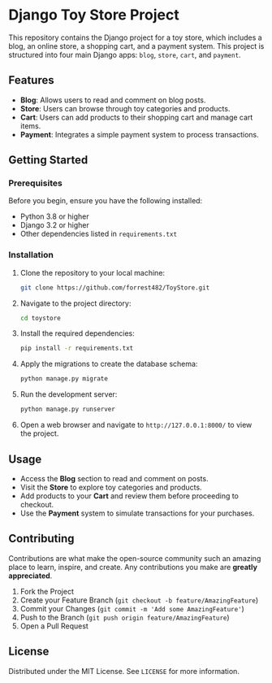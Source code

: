 # Django Toy Store Project

This repository contains the Django project for a toy store, which includes a blog, an online store, a shopping cart, and a payment system. This project is structured into four main Django apps: `blog`, `store`, `cart`, and `payment`.

## Features

- **Blog**: Allows users to read and comment on blog posts.
- **Store**: Users can browse through toy categories and products.
- **Cart**: Users can add products to their shopping cart and manage cart items.
- **Payment**: Integrates a simple payment system to process transactions.

## Getting Started

### Prerequisites

Before you begin, ensure you have the following installed:
- Python 3.8 or higher
- Django 3.2 or higher
- Other dependencies listed in `requirements.txt`

### Installation

1. Clone the repository to your local machine:
   ```sh
   git clone https://github.com/forrest482/ToyStore.git
   ```

2. Navigate to the project directory:
   ```sh
   cd toystore
   ```

3. Install the required dependencies:
   ```sh
   pip install -r requirements.txt
   ```

4. Apply the migrations to create the database schema:
   ```sh
   python manage.py migrate
   ```

5. Run the development server:
   ```sh
   python manage.py runserver
   ```

6. Open a web browser and navigate to `http://127.0.0.1:8000/` to view the project.

## Usage

- Access the **Blog** section to read and comment on posts.
- Visit the **Store** to explore toy categories and products.
- Add products to your **Cart** and review them before proceeding to checkout.
- Use the **Payment** system to simulate transactions for your purchases.

## Contributing

Contributions are what make the open-source community such an amazing place to learn, inspire, and create. Any contributions you make are **greatly appreciated**.

1. Fork the Project
2. Create your Feature Branch (`git checkout -b feature/AmazingFeature`)
3. Commit your Changes (`git commit -m 'Add some AmazingFeature'`)
4. Push to the Branch (`git push origin feature/AmazingFeature`)
5. Open a Pull Request

## License

Distributed under the MIT License. See `LICENSE` for more information.

